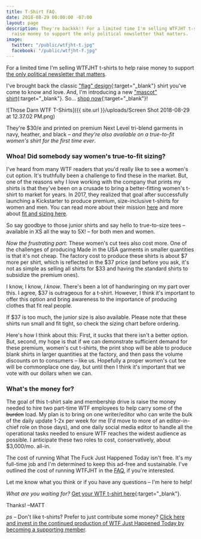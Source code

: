 ```yaml
---
title: T-Shirt FAQ.
date: 2018-08-29 00:00:00 -07:00
layout: page
description: They're backkk!! For a limited time I'm selling WTFJHT t-shirts to help
  raise money to support the only political newsletter that matters.
image:
  twitter: "/public/wtfjht-t.jpg"
  facebook: "/public/wtfjht-f.jpg"
---
```


<p class="lead">For a limited time I'm selling WTFJHT t-shirts to help raise money to support <u>the only political newsletter that matters</u>.</p>

I've brought back the classic ["flag" design](https://cottonbureau.com/products/wtf-just-happened-today){:target="_blank"} shirt you've come to know and love. And, I'm introducing a new ["mascot" shirt](https://cottonbureau.com/products/wtf-just-happened-today-mascot){:target="_blank"}. So... [shop now](https://cottonbureau.com/stores/wtf-just-happened-today#/shop){:target="_blank"}!

![Those Darn WTF T-Shirts]({{ site.url }}/uploads/Screen Shot 2018-08-29 at 12.37.02 PM.png)

They're $30/e and printed on premium Next Level tri-blend garments in navy, heather, and black – _and they're also available on a true-to-fit women's shirt for the first time ever_.

### Whoa! Did somebody say women's true-to-fit sizing? 
I've heard from many WTF readers that you'd really like to see a women's cut option. It's truthfully been a challenge to find these in the market. But, one of the reasons why I love working with the company that prints my shirts is that they've been on a crusade to bring a better-fitting women's t-shirt to market for years. In 2017, they realized that goal after successfully launching a Kickstarter to produce premium, size-inclusive t-shirts for women and men. You can read more about their mission [here](https://blank.cottonbureau.com/2017/02/17/better-t-shirts-for-women-and-men-too-say-hello-to-blank-by-cotton-bureau/) and more about [fit and sizing here](https://blank.cottonbureau.com/). 

So say goodbye to those junior shirts and say hello to true-to-size tees – available in XS all the way to 5X! – for both men and women. 

*Now the frustrating part*: These women's cut tees also cost more. One of the challenges of producing Made in the USA garments in smaller quantities is that it's not cheap. The factory cost to produce these shirts is about $7 more per shirt, which is reflected in the $37 price (and before you ask, it's not as simple as selling all shirts for $33 and having the standard shirts to subsidize the premium ones). 

I know, I know, _I know_. There's been a lot of handwringing on my part over this. I agree, $37 is outrageous for a t-shirt. However, I think it's important to offer this option and bring awareness to the importance of producing clothes that fit real people. 

If $37 is too much, the junior size is also available. Please note that these shirts run small and fit tight, so check the sizing chart before ordering.  

Here's how I think about this: First, it sucks that there isn't a better option. But, second, my hope is that if we can demonstrate sufficient demand for these premium, women's cut t-shirts, the print shop will be able to produce blank shirts in larger quantities at the factory, and then pass the volume discounts on to consumers – like us. Hopefully a proper women's cut tee will be commonplace one day, but until then I think it's important that we vote with our dollars when we can.

### What's the money for? 
The goal of this t-shirt sale and membership drive is raise the money needed to hire two part-time WTF employees to help carry some of the <s>burden</s> load. My plan is to bring on one writer/editor who can write the bulk of the daily update 1-2x per week for me (I'd move to more of an editor-in-chief role on those days), and one daily social media editor to handle all the operational tasks needed to ensure WTF reaches the widest audience as possible. I anticipate these two roles to cost, conservatively, about $3,000/mo. all-in.

The cost of running What The Fuck Just Happened Today isn't free. It's my full-time job and I'm determined to keep this ad-free and sustainable. I've outlined the cost of running WTFJHT in the [FAQ](https://whatthefuckjusthappenedtoday.com/faq/), if you're interested.

Let me know what you think or if you have any questions – I'm here to help! 

*What are you waiting for?* [Get your WTF t-shirt here](https://cottonbureau.com/stores/wtf-just-happened-today#/shop){:target="_blank"}.

Thanks!
–MATT

*ps* – Don't like t-shirts? Prefer to just contribute some money? [Click here and invest in the continued production of WTF Just Happened Today by becoming a supporting member](https://whatthefuckjusthappenedtoday.com/membership/).